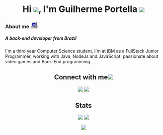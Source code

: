 <h1 align="center">Hi <img src="https://github.com/TheDudeThatCode/TheDudeThatCode/blob/master/Assets/gandalf_parrot.gif" width="29px" style="max-width:100%;">, I'm Guilherme Portella  <img src="https://github.com/TheDudeThatCode/TheDudeThatCode/blob/master/Assets/Mario_Hello_Big.gif" width="24px" style="max-width:100%;"></h1>

### About me  <img src="https://github.com/TheDudeThatCode/TheDudeThatCode/blob/master/Assets/PC.gif" width="24px" style="max-width:100%;">
<h5>A back-end developer from Brazil</h5>

I'm a third year Computer Science student, I'm at IBM as a FullStack Junior Programmer, working with Java, NodeJs and JavaScript, passionate about video games and Back-End programming



<h2 align="center">Connect with me<img src="https://github.com/TheDudeThatCode/TheDudeThatCode/blob/master/Assets/wave.gif" height="32px" style="max-width:100%;"></h2>
<p align="center">
 <a href="mailto: guilhermeportella2@gmail.com">
  <img src="https://img.shields.io/badge/-Guilherme Portella-c14438?style=flat-square&logo=Gmail&logoColor=white&link=mailto:guilhermeportella2@gmail.com"/>
 </a>
 <a href="https://www.linkedin.com/in/myprofileguilhermeportella/">
 <img src="https://img.shields.io/badge/-Guilherme Portella-blue?style=flat-square&logo=Linkedin&logoColor=white&link=https://www.linkedin.com/in/guilhermeportella-1997a008/"/>
</a>
</p>

<h2 align="center">
  Stats
</h2>

<p align = "center">
 <img  src = "https://github-readme-stats.vercel.app/api?username=guilhermeportella&show_icons=true&theme=radical&line" height="210px">
 <img  src = "https://github-readme-stats.vercel.app/api/top-langs/?username=guilhermeportella&theme=radical&line)](https://github.com/guilhermeportella" height="210px"/>
 </p>

<p align = "center">
 <img  src="https://github-readme-streak-stats.herokuapp.com/?user=guilhermeportella&show_icons=true&locale=en&layout=compact&theme=radical&line" height="200px"/>
</p>
